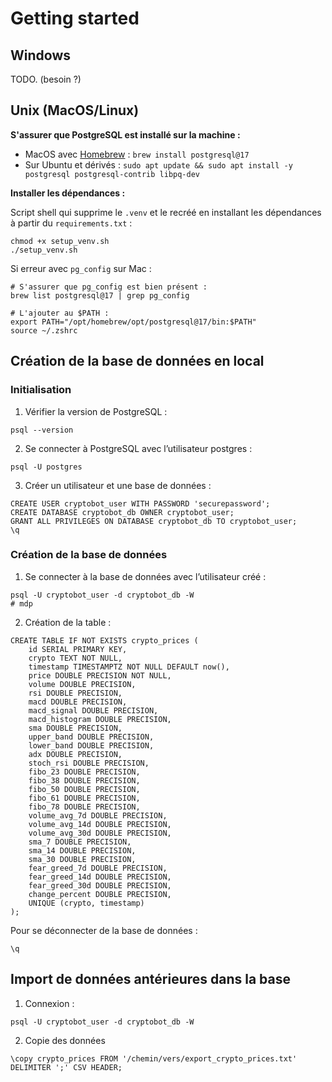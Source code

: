 # Getting started

## Windows

TODO. (besoin ?)

## Unix (MacOS/Linux)

**S'assurer que PostgreSQL est installé sur la machine :**

- MacOS avec [Homebrew](https://brew.sh/) : `brew install postgresql@17`
- Sur Ubuntu et dérivés : `sudo apt update && sudo apt install -y postgresql postgresql-contrib libpq-dev`
   
**Installer les dépendances :**

Script shell qui supprime le `.venv` et le recréé en installant les dépendances à partir du `requirements.txt` :

```shell
chmod +x setup_venv.sh
./setup_venv.sh
```

Si erreur avec `pg_config` sur Mac :

```shell
# S'assurer que pg_config est bien présent :
brew list postgresql@17 | grep pg_config

# L'ajouter au $PATH :
export PATH="/opt/homebrew/opt/postgresql@17/bin:$PATH"
source ~/.zshrc
```

## Création de la base de données en local

### Initialisation

1. Vérifier la version de PostgreSQL :

```shell
psql --version
```
2. Se connecter à PostgreSQL avec l’utilisateur postgres :

```shell
psql -U postgres
```

3. Créer un utilisateur et une base de données :

```postgres
CREATE USER cryptobot_user WITH PASSWORD 'securepassword';
CREATE DATABASE cryptobot_db OWNER cryptobot_user;
GRANT ALL PRIVILEGES ON DATABASE cryptobot_db TO cryptobot_user;
\q
```

### Création de la base de données

1. Se connecter à la base de données avec l’utilisateur créé :

```shell
psql -U cryptobot_user -d cryptobot_db -W
# mdp
```

2. Création de la table :

```postgres
CREATE TABLE IF NOT EXISTS crypto_prices (
    id SERIAL PRIMARY KEY,
    crypto TEXT NOT NULL,
    timestamp TIMESTAMPTZ NOT NULL DEFAULT now(),
    price DOUBLE PRECISION NOT NULL,
    volume DOUBLE PRECISION,
    rsi DOUBLE PRECISION,
    macd DOUBLE PRECISION,
    macd_signal DOUBLE PRECISION,
    macd_histogram DOUBLE PRECISION,
    sma DOUBLE PRECISION,
    upper_band DOUBLE PRECISION,
    lower_band DOUBLE PRECISION,
    adx DOUBLE PRECISION,
    stoch_rsi DOUBLE PRECISION,
    fibo_23 DOUBLE PRECISION,
    fibo_38 DOUBLE PRECISION,
    fibo_50 DOUBLE PRECISION,
    fibo_61 DOUBLE PRECISION,
    fibo_78 DOUBLE PRECISION,
    volume_avg_7d DOUBLE PRECISION,
    volume_avg_14d DOUBLE PRECISION,
    volume_avg_30d DOUBLE PRECISION,
    sma_7 DOUBLE PRECISION,
    sma_14 DOUBLE PRECISION,
    sma_30 DOUBLE PRECISION,
    fear_greed_7d DOUBLE PRECISION,
    fear_greed_14d DOUBLE PRECISION,
    fear_greed_30d DOUBLE PRECISION,
    change_percent DOUBLE PRECISION,
    UNIQUE (crypto, timestamp)
);
```

Pour se déconnecter de la base de données :

```postgres
\q
```

## Import de données antérieures dans la base

1. Connexion :

```shell
psql -U cryptobot_user -d cryptobot_db -W
```

2. Copie des données

```postgres
\copy crypto_prices FROM '/chemin/vers/export_crypto_prices.txt' DELIMITER ';' CSV HEADER;
```
